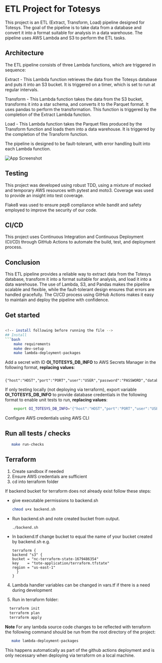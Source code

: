 # ETL Project for Totesys

This project is an ETL (Extract, Transform, Load) pipeline designed for Totesys. The goal of the pipeline is to take data from a database and convert it into a format suitable for analysis in a data warehouse. The pipeline uses AWS Lambda and S3 to perform the ETL tasks.

## Architecture

The ETL pipeline consists of three Lambda functions, which are triggered in sequence:

Extract - This Lambda function retrieves the data from the Totesys database and puts it into an S3 bucket. It is triggered on a timer, which is set to run at regular intervals.

Transform - This Lambda function takes the data from the S3 bucket, transforms it into a star schema, and converts it to the Parquet format. It uses pandas to perform the transformation. This function is triggered by the completion of the Extract Lambda function.

Load - This Lambda function takes the Parquet files produced by the Transform function and loads them into a data warehouse. It is triggered by the completion of the Transform function.

The pipeline is designed to be fault-tolerant, with error handling built into each Lambda function.

![App Screenshot](https://github.com/orioninsight/de-project/blob/main/architecture_diagrams/png/architecture_diagram.png)

## Testing

This project was developed using robust TDD, using a mixture of mocked and temporary AWS resources with pytest and moto3. Coverage was used to provide an insight into test coverage.

Flake8 was used to ensure pep8 compliance while bandit and safety employed to improve the security of our code.

## CI/CD

This project uses Continuous Integration and Continuous Deployment (CI/CD) through GitHub Actions to automate the build, test, and deployment process.

## Conclusion

This ETL pipeline provides a reliable way to extract data from the Totesys database, transform it into a format suitable for analysis, and load it into a data warehouse. The use of Lambda, S3, and Pandas makes the pipeline scalable and flexible, while the fault-tolerant design ensures that errors are handled gracefully. The CI/CD process using GitHub Actions makes it easy to maintain and deploy the pipeline with confidence.

## Get started

````bash

<!-- install following before running the file -->
## Install
```bash
    make requirements
    make dev-setup
    make lambda-deployment-packages
````

Add a secret with ID **OI_TOTESYS_DB_INFO** to AWS Secrets Manager in the following format, **replacing values**:
```
    {"host":"HOST","port":"PORT","user":"USER","password":"PASSWORD","database":"DB"}
```

If only testing locally (not deploying via terraform), export variable **OI_TOTESYS_DB_INFO** to provide database credentials in the following format to enable unit tests to run, **replacing values**:
```bash
    export OI_TOTESYS_DB_INFO='{"host":"HOST","port":"PORT","user":"USER","password":"PASSWORD","database":"DB"}'
```

Configure AWS credentials using AWS CLI

## Run all tests / checks
```bash
   make run-checks
```

## Terraform

1. Create sandbox if needed
2. Ensure AWS credentials are sufficient
3. cd into terraform folder

If backend bucket for terraform does not already exist follow these steps:

- give executable permissions to backend.sh

  ```bash
  chmod u+x backend.sh
  ```

- Run backend.sh and note created bucket from output.

  ```bash
  ./backend.sh
  ```

- In backend.tf change bucket to equal the name of your bucket created by backend.sh e.g.
  ```
  terraform {
  backend "s3" {
  bucket = "nc-terraform-state-1679486354"
  key    = "tote-application/terraform.tfstate"
  region = "us-east-1"
    }
  }
  ```

4. Lambda handler variables can be changed in vars.tf if there is a need during development

5. Run in terraform folder:

```bash
  terraform init
  terraform plan
  terraform apply
```

**Note** For any lambda source code changes to be reflected with terraform the following command should be run from the root directory of the project:

```bash
   make lambda-deployment-packages
```

This happens automatically as part of the github actions deployment and is only necessary when deploying via terraform on a local machine.
